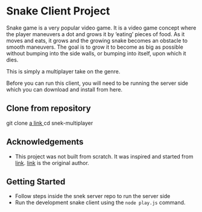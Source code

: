 # Snake Client Project

Snake game is a very popular video game. It is a video game concept where the player maneuvers a dot and grows it by ‘eating’ pieces of food. As it moves and eats, it grows and the growing snake becomes an obstacle to smooth maneuvers. The goal is to grow it to become as big as possible without bumping into the side walls, or bumping into itself, upon which it dies.

This is simply a multiplayer take on the genre.

Before you can run this client, you will need to be running the server side which you can download and install from here. 


## Clone from repository
git clone [a link ](https://github.com/lighthouse-labs/snek-multiplayer.git)
cd snek-multiplayer

## Acknowledgements
- This project was not built from scratch. It was inspired and started from [link](snek). [link](https://github.com/taniarascia) is the original author. 


## Getting Started

- Follow steps inside the snek server repo to run the server side
- Run the development snake client using the `node play.js` command.
